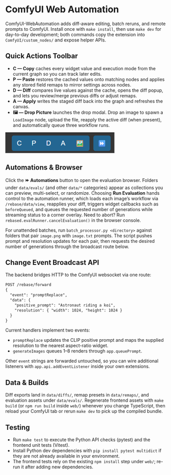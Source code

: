 # ComfyUI Web Automation

ComfyUI-WebAutomation adds diff-aware editing, batch reruns, and remote prompts to ComfyUI. Install once with `make install`, then use `make dev` for day-to-day development; both commands copy the extension into `ComfyUI/custom_nodes/` and expose helper APIs.

## Quick Actions Toolbar

- **C — Copy** caches every widget value and execution mode from the current graph so you can track later edits.
- **P — Paste** restores the cached values onto matching nodes and applies any stored field remaps to mirror settings across nodes.
- **D — Diff** compares live values against the cache, opens the diff popup, and lets you review/merge previous diffs or adjust remaps.
- **A — Apply** writes the staged diff back into the graph and refreshes the canvas.
- **🖼️ — Drop Picture** launches the drop modal. Drop an image to spawn a `LoadImage` node, upload the file, reapply the active diff (when present), and automatically queue three workflow runs.

![Diff toolbar](/images/diff-bar.png)

## Automations & Browser
Click the **⏩ Automations** button to open the evaluation browser. Folders under `data/evals/` (and other `data/*` categories) appear as collections you can preview, multi-select, or randomize. Choosing **Run Evaluation** hands control to the automation runner, which loads each image’s workflow via `/rebase/data/view`, reapplies your diff, triggers widget callbacks such as `beforeQueued`, and queues the requested number of generations while streaming status to a corner overlay. Need to abort? Run `rebased.evalRunner.cancelEvaluation()` in the browser console.

For unattended batches, run `batch_processor.py <directory>` against folders that pair `image.png` with `image.txt` prompts. The script pushes prompt and resolution updates for each pair, then requests the desired number of generations through the broadcast route below.

## Change Event Broadcast API
The backend bridges HTTP to the ComfyUI websocket via one route:

```
POST /rebase/forward
{
  "event": "promptReplace",
  "data": {
    "positive_prompt": "Astronaut riding a koi",
    "resolution": { "width": 1024, "height": 1024 }
  }
}
```

Current handlers implement two events:
- `promptReplace` updates the CLIP positive prompt and maps the supplied resolution to the nearest aspect-ratio widget.
- `generateImages` queues 1–8 renders through `app.queuePrompt`.

Other `event` strings are forwarded untouched, so you can wire additional listeners with `app.api.addEventListener` inside your own extensions.

## Data & Builds
Diff exports land in `data/diffs/`, remap presets in `data/remaps/`, and evaluation assets under `data/evals/`. Regenerate frontend assets with `make build` (or `npm run build` inside `web/`) whenever you change TypeScript, then reload your ComfyUI tab or rerun `make dev` to pick up the compiled bundle.

## Testing
- Run `make test` to execute the Python API checks (pytest) and the frontend unit tests (Vitest).
- Install Python dev dependencies with `pip install pytest multidict` if they are not already available in your environment.
- The frontend tests rely on the existing `npm install` step under `web/`; re-run it after adding new dependencies.

